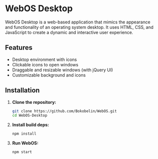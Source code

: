 # WebOS Desktop

WebOS Desktop is a web-based application that mimics the appearance and functionality of an operating system desktop. It uses HTML, CSS, and JavaScript to create a dynamic and interactive user experience.

## Features

- Desktop environment with icons
- Clickable icons to open windows
- Draggable and resizable windows (with jQuery UI)
- Customizable background and icons

## Installation

1. **Clone the repository:**
   ```bash
   git clone https://github.com/Bokobelin/WebOS.git
   cd WebOS-Desktop

2. **Install build deps:**
   ```bash
   npm install

3. **Run WebOS:**
   ```bash
   npm start
